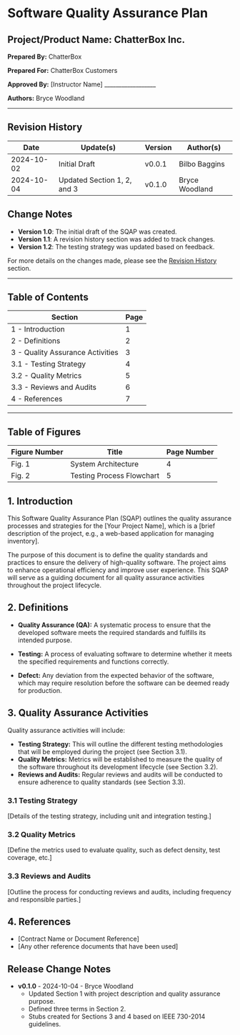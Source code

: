 # Software Quality Assurance Plan

## Project/Product Name: ChatterBox Inc.

**Prepared By:** ChatterBox

**Prepared For:** ChatterBox Customers

**Approved By:** [Instructor Name] __________________  

**Authors:** Bryce Woodland

---

## Revision History

| Date            | Update(s)                   | Version         | Author(s)                 | 
|-----------------|-----------------------------|-----------------|---------------------------|
| 2024-10-02      | Initial Draft               | v0.0.1          | Bilbo Baggins             | 
| 2024-10-04      | Updated Section 1, 2, and 3 | v0.1.0          | Bryce Woodland            |

## Change Notes
- **Version 1.0**: The initial draft of the SQAP was created.
- **Version 1.1**: A revision history section was added to track changes.
- **Version 1.2**: The testing strategy was updated based on feedback.

For more details on the changes made, please see the [Revision History](#revision-history) section.

---

## Table of Contents

| Section                               | Page |
|---------------------------------------|------|
| 1 - Introduction                      | 1    |
| 2 - Definitions                       | 2    |
| 3 - Quality Assurance Activities      | 3    |
|  3.1 - Testing Strategy               | 4    |
|  3.2 - Quality Metrics                | 5    |
|  3.3 - Reviews and Audits             | 6    |
| 4 - References                        | 7    |

---

## Table of Figures

| Figure Number | Title                        | Page Number |
|---------------|------------------------------|-------------|
| Fig. 1        | System Architecture          | 4           |
| Fig. 2        | Testing Process Flowchart    | 5           |

## 1. Introduction

This Software Quality Assurance Plan (SQAP) outlines the quality assurance processes and strategies for the [Your Project Name], which is a [brief description of the project, e.g., a web-based application for managing inventory]. 

The purpose of this document is to define the quality standards and practices to ensure the delivery of high-quality software. The project aims to enhance operational efficiency and improve user experience. This SQAP will serve as a guiding document for all quality assurance activities throughout the project lifecycle.

## 2. Definitions

- **Quality Assurance (QA):** A systematic process to ensure that the developed software meets the required standards and fulfills its intended purpose.

- **Testing:** A process of evaluating software to determine whether it meets the specified requirements and functions correctly.

- **Defect:** Any deviation from the expected behavior of the software, which may require resolution before the software can be deemed ready for production.

## 3. Quality Assurance Activities

Quality assurance activities will include:
- **Testing Strategy:** This will outline the different testing methodologies that will be employed during the project (see Section 3.1).
- **Quality Metrics:** Metrics will be established to measure the quality of the software throughout its development lifecycle (see Section 3.2).
- **Reviews and Audits:** Regular reviews and audits will be conducted to ensure adherence to quality standards (see Section 3.3).

### 3.1 Testing Strategy
[Details of the testing strategy, including unit and integration testing.]

### 3.2 Quality Metrics
[Define the metrics used to evaluate quality, such as defect density, test coverage, etc.]

### 3.3 Reviews and Audits
[Outline the process for conducting reviews and audits, including frequency and responsible parties.]

## 4. References

- [Contract Name or Document Reference]
- [Any other reference documents that have been used]

## Release Change Notes

- **v0.1.0** - 2024-10-04 - Bryce Woodland
    - Updated Section 1 with project description and quality assurance purpose.
    - Defined three terms in Section 2.
    - Stubs created for Sections 3 and 4 based on IEEE 730-2014 guidelines.

